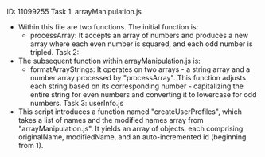 ID: 11099255
Task 1: arrayManipulation.js
- Within this file are two functions. The initial function is:
  - processArray: It accepts an array of numbers and produces a new array where each even number is squared, and each odd number is tripled.
Task 2: 
- The subsequent function within arrayManipulation.js is:
  - formatArrayStrings: It operates on two arrays - a string array and a number array processed by "processArray". This function adjusts each string based on its corresponding number - capitalizing the entire string for even numbers and converting it to lowercase for odd numbers.
Task 3: userInfo.js
- This script introduces a function named "createUserProfiles", which takes a list of names and the modified names array from "arrayManipulation.js". It yields an array of objects, each comprising originalName, modifiedName, and an auto-incremented id (beginning from 1).
